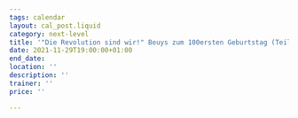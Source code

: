```yaml
---
tags: calendar
layout: cal_post.liquid
category: next-level
title: '"Die Revolution sind wir!" Beuys zum 100ersten Geburtstag (Teil 2)'
date: 2021-11-29T19:00:00+01:00
end_date: 
location: ''
description: ''
trainer: ''
price: ''

---
```

